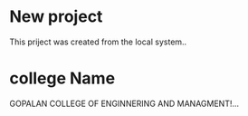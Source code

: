 # New project 

This priject was created from the local system..

# college Name

GOPALAN COLLEGE OF ENGINNERING AND MANAGMENT!...